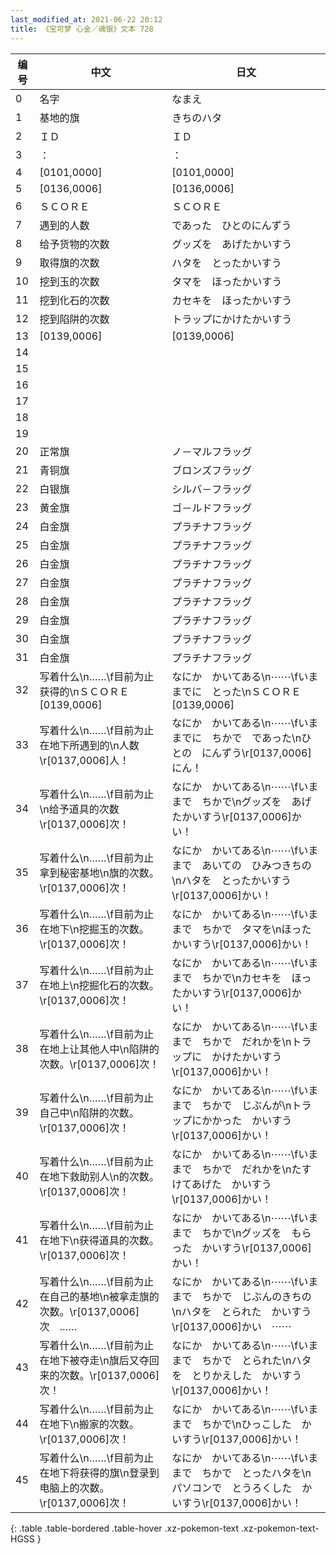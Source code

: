 ```yaml
---
last_modified_at: 2021-06-22 20:12
title: 《宝可梦 心金／魂银》文本 728
---
```

| 编号 | 中文 | 日文 |
| ---- | ---- | ---- |
| 0 | 名字 | なまえ |
| 1 | 基地的旗 | きちのハタ |
| 2 | ＩＤ | ＩＤ |
| 3 | ： | ： |
| 4 | [0101,0000] | [0101,0000] |
| 5 | [0136,0006] | [0136,0006] |
| 6 | ＳＣＯＲＥ | ＳＣＯＲＥ |
| 7 | 遇到的人数 | であった　ひとのにんずう |
| 8 | 给予货物的次数 | グッズを　あげたかいすう |
| 9 | 取得旗的次数 | ハタを　とったかいすう |
| 10 | 挖到玉的次数 | タマを　ほったかいすう |
| 11 | 挖到化石的次数 | カセキを　ほったかいすう |
| 12 | 挖到陷阱的次数 | トラップにかけたかいすう |
| 13 | [0139,0006] | [0139,0006] |
| 14 |   |   |
| 15 |   |   |
| 16 |   |   |
| 17 |   |   |
| 18 |   |   |
| 19 |   |   |
| 20 | 正常旗 | ノ－マルフラッグ |
| 21 | 青铜旗 | ブロンズフラッグ |
| 22 | 白银旗 | シルバ－フラッグ |
| 23 | 黄金旗 | ゴ－ルドフラッグ |
| 24 | 白金旗 | プラチナフラッグ |
| 25 | 白金旗 | プラチナフラッグ |
| 26 | 白金旗 | プラチナフラッグ |
| 27 | 白金旗 | プラチナフラッグ |
| 28 | 白金旗 | プラチナフラッグ |
| 29 | 白金旗 | プラチナフラッグ |
| 30 | 白金旗 | プラチナフラッグ |
| 31 | 白金旗 | プラチナフラッグ |
| 32 | 写着什么\n……\f目前为止获得的\nＳＣＯＲＥ　[0139,0006] | なにか　かいてある\n⋯⋯\fいままでに　とった\nＳＣＯＲＥ　[0139,0006] |
| 33 | 写着什么\n……\f目前为止在地下所遇到的\n人数\r[0137,0006]人！ | なにか　かいてある\n⋯⋯\fいままでに　ちかで　であった\nひとの　にんずう\r[0137,0006]にん！ |
| 34 | 写着什么\n……\f目前为止\n给予道具的次数\r[0137,0006]次！ | なにか　かいてある\n⋯⋯\fいままで　ちかで\nグッズを　あげたかいすう\r[0137,0006]かい！ |
| 35 | 写着什么\n……\f目前为止拿到秘密基地\n旗的次数。\r[0137,0006]次！ | なにか　かいてある\n⋯⋯\fいままで　あいての　ひみつきちの\nハタを　とったかいすう\r[0137,0006]かい！ |
| 36 | 写着什么\n……\f目前为止在地下\n挖掘玉的次数。\r[0137,0006]次！ | なにか　かいてある\n⋯⋯\fいままで　ちかで　タマを\nほったかいすう\r[0137,0006]かい！ |
| 37 | 写着什么\n……\f目前为止在地上\n挖掘化石的次数。\r[0137,0006]次！ | なにか　かいてある\n⋯⋯\fいままで　ちかで\nカセキを　ほったかいすう\r[0137,0006]かい！ |
| 38 | 写着什么\n……\f目前为止在地上让其他人中\n陷阱的次数。\r[0137,0006]次！ | なにか　かいてある\n⋯⋯\fいままで　ちかで　だれかを\nトラップに　かけたかいすう\r[0137,0006]かい！ |
| 39 | 写着什么\n……\f目前为止自己中\n陷阱的次数。\r[0137,0006]次！ | なにか　かいてある\n⋯⋯\fいままで　ちかで　じぶんが\nトラップにかかった　かいすう\r[0137,0006]かい！ |
| 40 | 写着什么\n……\f目前为止在地下救助别人\n的次数。\r[0137,0006]次！ | なにか　かいてある\n⋯⋯\fいままで　ちかで　だれかを\nたすけてあげた　かいすう\r[0137,0006]かい！ |
| 41 | 写着什么\n……\f目前为止在地下\n获得道具的次数。\r[0137,0006]次！ | なにか　かいてある\n⋯⋯\fいままで　ちかで\nグッズを　もらった　かいすう\r[0137,0006]かい！ |
| 42 | 写着什么\n……\f目前为止在自己的基地\n被拿走旗的次数。\r[0137,0006]次　…… | なにか　かいてある\n⋯⋯\fいままで　ちかで　じぶんのきちの\nハタを　とられた　かいすう\r[0137,0006]かい　⋯⋯ |
| 43 | 写着什么\n……\f目前为止在地下被夺走\n旗后又夺回来的次数。\r[0137,0006]次！ | なにか　かいてある\n⋯⋯\fいままで　ちかで　とられた\nハタを　とりかえした　かいすう\r[0137,0006]かい！ |
| 44 | 写着什么\n……\f目前为止在地下\n搬家的次数。\r[0137,0006]次！ | なにか　かいてある\n⋯⋯\fいままで　ちかで\nひっこした　かいすう\r[0137,0006]かい！ |
| 45 | 写着什么\n……\f目前为止在地下将获得的旗\n登录到电脑上的次数。\r[0137,0006]次！ | なにか　かいてある\n⋯⋯\fいままで　ちかで　とったハタを\nパソコンで　とうろくした　かいすう\r[0137,0006]かい！ |
{: .table .table-bordered .table-hover .xz-pokemon-text .xz-pokemon-text-HGSS }